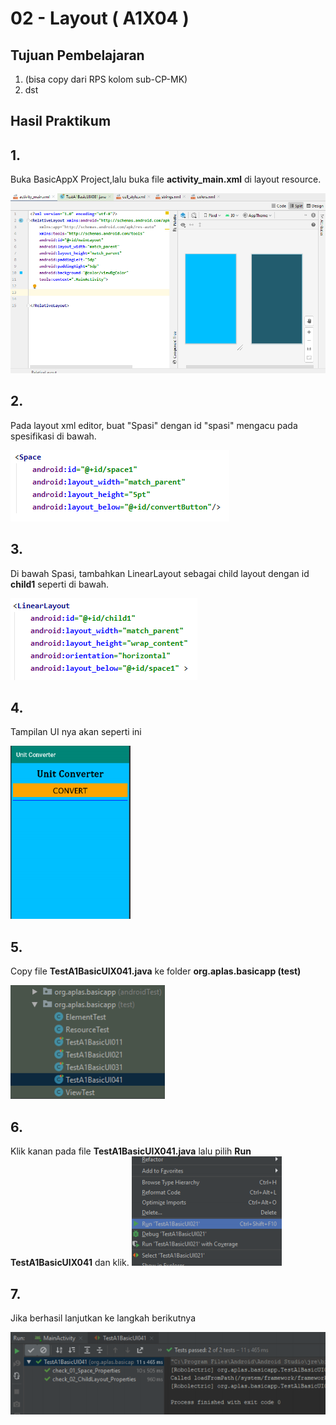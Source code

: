 # 02 - Layout ( A1X04 )


## Tujuan Pembelajaran

1. (bisa copy dari RPS kolom sub-CP-MK)
2. dst

## Hasil Praktikum 

## 1.
Buka BasicAppX Project,lalu 
buka file **activity_main.xml** di layout resource.

![Teks alternatif](img/A1X03/1.PNG)

## 2. 
Pada layout xml editor, buat "Spasi" dengan id "spasi" mengacu pada
spesifikasi di bawah.

![Teks alternatif](img/A1X04/1.PNG)


## 3.
Di bawah Spasi, tambahkan LinearLayout sebagai child layout dengan id **child1**
seperti di bawah.

![Teks alternatif](img/A1X04/2.PNG)

## 4. 
Tampilan UI nya akan seperti ini

![Teks alternatif](img/A1X04/3.PNG)

## 5. 
Copy file **TestA1BasicUIX041.java** ke folder **org.aplas.basicapp (test)**

![Teks alternatif](img/A1X04/4.PNG)

## 6. 
Klik kanan pada file **TestA1BasicUIX041.java** lalu pilih **Run TestA1BasicUIX041** dan klik.
![Teks alternatif](img/A1X02/7.PNG)

## 7. 
Jika berhasil lanjutkan ke langkah berikutnya 

![Teks alternatif](img/A1X04/5.PNG)



